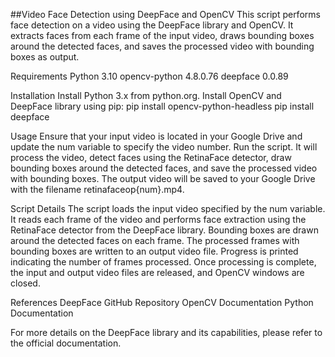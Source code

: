 ##Video Face Detection using DeepFace and OpenCV
This script performs face detection on a video using the DeepFace library and OpenCV. It extracts faces from each frame of the input video, draws bounding boxes around the detected faces, and saves the processed video with bounding boxes as output.

Requirements
Python 3.10
opencv-python 4.8.0.76
deepface 0.0.89

Installation
Install Python 3.x from python.org.
Install OpenCV and DeepFace library using pip:
pip install opencv-python-headless
pip install deepface

Usage
Ensure that your input video is located in your Google Drive and update the num variable to specify the video number.
Run the script. It will process the video, detect faces using the RetinaFace detector, draw bounding boxes around the detected faces, and save the processed video with bounding boxes.
The output video will be saved to your Google Drive with the filename retinafaceop{num}.mp4.

Script Details
The script loads the input video specified by the num variable.
It reads each frame of the video and performs face extraction using the RetinaFace detector from the DeepFace library.
Bounding boxes are drawn around the detected faces on each frame.
The processed frames with bounding boxes are written to an output video file.
Progress is printed indicating the number of frames processed.
Once processing is complete, the input and output video files are released, and OpenCV windows are closed.

References
DeepFace GitHub Repository
OpenCV Documentation
Python Documentation

For more details on the DeepFace library and its capabilities, please refer to the official documentation.
